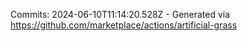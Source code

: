 Commits: 2024-06-10T11:14:20.528Z - Generated via https://github.com/marketplace/actions/artificial-grass
<br>
